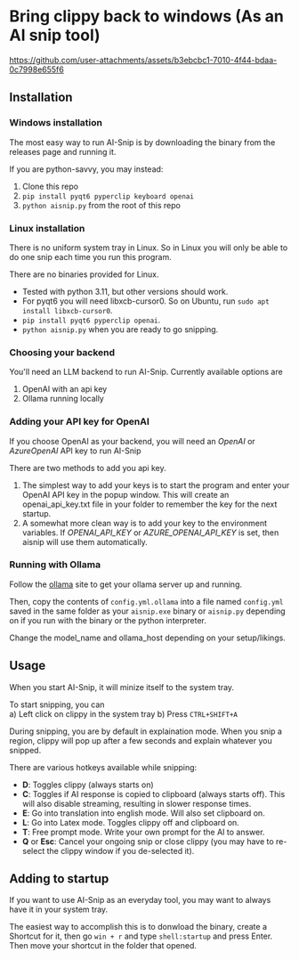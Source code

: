 # Bring clippy back to windows (As an AI snip tool)
https://github.com/user-attachments/assets/b3ebcbc1-7010-4f44-bdaa-0c7998e655f6

## Installation
### Windows installation
The most easy way to run AI-Snip is by downloading the binary from the releases page and running it.

If you are python-savvy, you may instead:
1. Clone this repo
2. `pip install pyqt6 pyperclip keyboard openai`
3. `python aisnip.py` from the root of this repo

### Linux installation
There is no uniform system tray in Linux. So in Linux you will only be able to do one snip each time you run this program.

There are no binaries provided for Linux.

* Tested with python 3.11, but other versions should work.
* For pyqt6 you will need libxcb-cursor0. So on Ubuntu, run `sudo apt install libxcb-cursor0`.
* `pip install pyqt6 pyperclip openai`.
* `python aisnip.py` when you are ready to go snipping.

### Choosing your backend
You'll need an LLM backend to run AI-Snip. Currently available options are
1. OpenAI with an api key
2. Ollama running locally

### Adding your API key for OpenAI
If you choose OpenAI as your backend, you will need an *OpenAI* or *AzureOpenAI* API key to run AI-Snip

There are two methods to add you api key.
1. The simplest way to add your keys is to start the program and enter your OpenAI API key in the popup window. This will create an openai_api_key.txt file in your folder to remember the key for the next startup.
2. A somewhat more clean way is to add your key to the environment variables. If *OPENAI_API_KEY* or *AZURE_OPENAI_API_KEY* is set, then aisnip will use them automatically.

### Running with Ollama
Follow the [ollama](https://github.com/ollama/ollama) site to get your ollama server up and running.

Then, copy the contents of `config.yml.ollama` into a file named `config.yml` saved in the same folder as your `aisnip.exe` binary or `aisnip.py` depending on if you run with the binary or the python interpreter.

Change the model_name and ollama_host depending on your setup/likings.

## Usage
When you start AI-Snip, it will minize itself to the system tray.

To start snipping, you can  
a) Left click on clippy in the system tray
b) Press `CTRL+SHIFT+A`

During snipping, you are by default in explaination mode. When you snip a region, clippy will pop up after a few seconds and explain whatever you snipped.

There are various hotkeys available while snipping:
* **D**: Toggles clippy (always starts on)
* **C**: Toggles if AI response is copied to clipboard (always starts off). This will also disable streaming, resulting in slower response times.
* **E**: Go into translation into english mode. Will also set clipboard on.
* **L**: Go into Latex mode. Toggles clippy off and clipboard on.
* **T**: Free prompt mode. Write your own prompt for the AI to answer.
* **Q** or **Esc**: Cancel your ongoing snip or close clippy (you may have to re-select the clippy window if you de-selected it).

## Adding to startup
If you want to use AI-Snip as an everyday tool, you may want to always have it in your system tray.

The easiest way to accomplish this is to donwload the binary, create a Shortcut for it, then go `win + r` and type `shell:startup` and press Enter. Then move your shortcut in the folder that opened.
